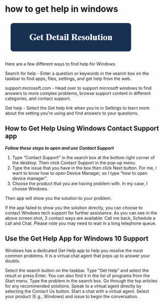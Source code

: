 # how to get help in windows

[![how to get help in windows](get-detail.png)](https://icncomputer.com/how-to-get-help-in-windows/)

Here are a few different ways to find help for Windows

Search for help - Enter a question or keywords in the search box on the taskbar to find apps, files, settings, and get help from the web.

support.microsoft.com - Head over to support microsoft windows to find answers to more complex problems, browse support content in different categories, and contact support.

Get help - Select the Get help link when you're in Settings to learn more about the setting you're using and find answers to your questions.

## How to Get Help Using Windows Contact Support app

**_Follow these steps to open and use Contact Support_**

1. Type “Contact Support” in the search box at the bottom right corner of the desktop. Then click Contact Support in the pop-up menu.
2. Type the issue that you have in the box then click Next button. For me, I want to know how to open Device Manager, so I type “how to open device manager”.
3. Choose the product that you are having problem with. In my case, I choose Windows.
  
Then app will show you the solution to your problem.

If the app failed to show you the solution directly, you can choose to contact Windows tech support for further assistance. As you can see in the above screen shot, 3 contact ways are available: Call me back, Schedule a call and Chat. Please note you may need to wait in a long telephone queue.

## Use the Get Help App for Windows 10 Support

Windows has a dedicated Get Help app to help you resolve the most common problems. It is a virtual chat agent that pops up to answer your doubts.

Select the search button on the taskbar. Type “Get Help” and select the result or press Enter. You can also find it in the list of programs from the Start menu.
Type the problem in the search box. Go through the top articles for any recommended solutions.
Speak to a virtual agent directly by selecting the Contact Us button. 
Start a chat with a virtual agent. Select your product (E.g., Windows) and issue to begin the conversation.
